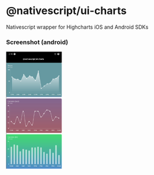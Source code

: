 # @nativescript/ui-charts

Nativescript wrapper for Highcharts iOS and Android SDKs


### Screenshot (android)
<img src="https://github.com/NativeScript/nativescript-ui-charts/blob/master/assets/screenshot-android.png?raw=true" height="320" >
